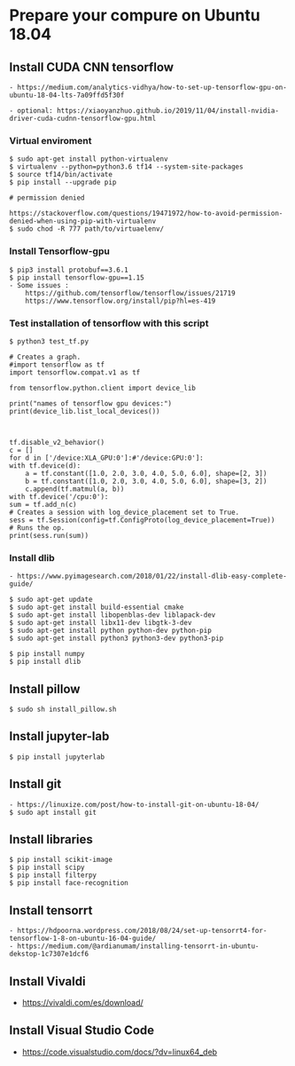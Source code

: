 # Prepare your compure on Ubuntu 18.04

## Install CUDA CNN tensorflow

    - https://medium.com/analytics-vidhya/how-to-set-up-tensorflow-gpu-on-ubuntu-18-04-lts-7a09ffd5f30f

    - optional: https://xiaoyanzhuo.github.io/2019/11/04/install-nvidia-driver-cuda-cudnn-tensorflow-gpu.html

### Virtual enviroment

    $ sudo apt-get install python-virtualenv
    $ virtualenv --python=python3.6 tf14 --system-site-packages
    $ source tf14/bin/activate 
    $ pip install --upgrade pip
    
    # permission denied 
    
    https://stackoverflow.com/questions/19471972/how-to-avoid-permission-denied-when-using-pip-with-virtualenv
    $ sudo chod -R 777 path/to/virtuaelenv/



### Install Tensorflow-gpu

    $ pip3 install protobuf==3.6.1
    $ pip install tensorflow-gpu==1.15
    - Some issues :  
        https://github.com/tensorflow/tensorflow/issues/21719
        https://www.tensorflow.org/install/pip?hl=es-419
### Test installation of tensorflow with this script

    $ python3 test_tf.py

    # Creates a graph.
    #import tensorflow as tf
    import tensorflow.compat.v1 as tf

    from tensorflow.python.client import device_lib

    print("names of tensorflow gpu devices:")
    print(device_lib.list_local_devices())



    tf.disable_v2_behavior()
    c = []
    for d in ['/device:XLA_GPU:0']:#'/device:GPU:0']:
    with tf.device(d):
        a = tf.constant([1.0, 2.0, 3.0, 4.0, 5.0, 6.0], shape=[2, 3])
        b = tf.constant([1.0, 2.0, 3.0, 4.0, 5.0, 6.0], shape=[3, 2])
        c.append(tf.matmul(a, b))
    with tf.device('/cpu:0'):
    sum = tf.add_n(c)
    # Creates a session with log_device_placement set to True.
    sess = tf.Session(config=tf.ConfigProto(log_device_placement=True))
    # Runs the op.
    print(sess.run(sum))

### Install dlib

    - https://www.pyimagesearch.com/2018/01/22/install-dlib-easy-complete-guide/

    $ sudo apt-get update
    $ sudo apt-get install build-essential cmake
    $ sudo apt-get install libopenblas-dev liblapack-dev 
    $ sudo apt-get install libx11-dev libgtk-3-dev
    $ sudo apt-get install python python-dev python-pip
    $ sudo apt-get install python3 python3-dev python3-pip

    $ pip install numpy
    $ pip install dlib

## Install pillow

    $ sudo sh install_pillow.sh

## Install jupyter-lab

    $ pip install jupyterlab
    
## Install git

    - https://linuxize.com/post/how-to-install-git-on-ubuntu-18-04/
    $ sudo apt install git

## Install libraries

    $ pip install scikit-image
    $ pip install scipy
    $ pip install filterpy
    $ pip install face-recognition

## Install tensorrt
    - https://hdpoorna.wordpress.com/2018/08/24/set-up-tensorrt4-for-tensorflow-1-8-on-ubuntu-16-04-guide/
    - https://medium.com/@ardianumam/installing-tensorrt-in-ubuntu-dekstop-1c7307e1dcf6


## Install Vivaldi

- https://vivaldi.com/es/download/

## Install Visual Studio Code

- https://code.visualstudio.com/docs/?dv=linux64_deb
